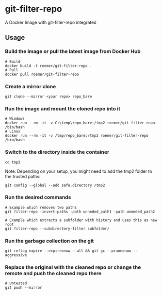 # git-filter-repo
A Docker Image with git-filter-repo integrated

## Usage

### Build the image or pull the latest image from Docker Hub
```
# Build
docker build -t roemer/git-filter-repo .
# Pull
docker pull roemer/git-filter-repo
```

### Create a mirror clone
```
git clone --mirror <your repo> repo_bare
```

### Run the image and mount the cloned repo into it
```
# Windows
docker run --rm -it -v C:\temp\repo_bare:/tmp2 roemer/git-filter-repo /bin/bash
# Linux
docker run --rm -it -v /tmp/repo_bare:/tmp2 roemer/git-filter-repo /bin/bash
```

### Switch to the directory inside the container
```
cd tmp2
```
Note: Depending on your setup, you might need to add the tmp2 folder to the trusted paths:
```
git config --global --add safe.directory /tmp2
```

### Run the desired commands
```
# Example which removes two paths
git filter-repo -invert-paths -path unneded_path1 -path unneded_path2

# Example which extracts a subfolder with history and uses this as new root
git filter-repo --subdirectory-filter subfolder/
```

### Run the garbage collection on the git
```
git reflog expire --expire=now --all && git gc --prune=now --aggressive
```

### Replace the original with the cleaned repo or change the remote and push the cleaned repo there
```
# Untested
git push --mirror
```
